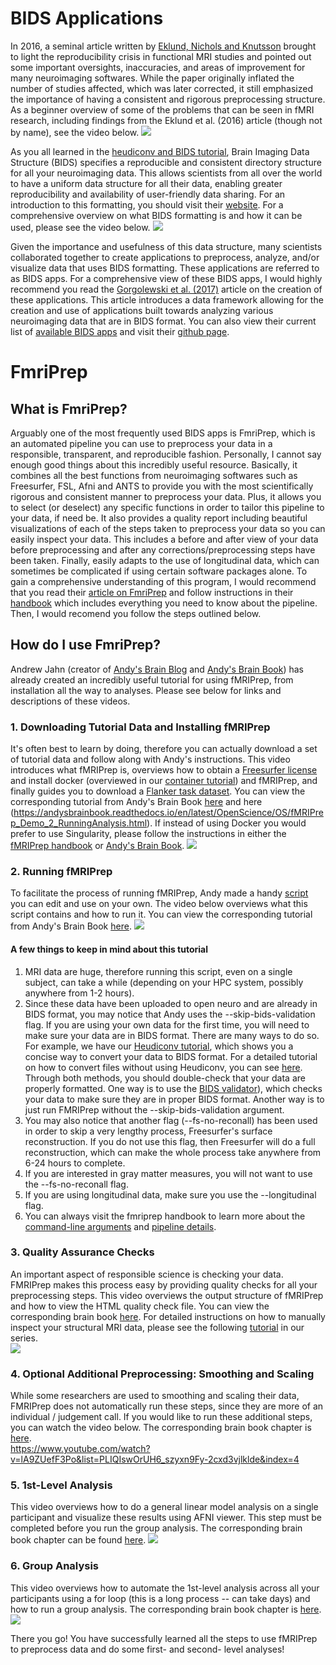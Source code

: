 # BIDS Applications

In 2016, a seminal article written by [Eklund, Nichols and Knutsson](https://www.pnas.org/content/pnas/113/28/7900.full.pdf) brought to light the reproducibility crisis in functional MRI studies and pointed out some important oversights, inaccuracies, and areas of improvement for many neuroimaging softwares.  While the paper originally inflated the number of studies affected, which was later corrected, it still emphasized the importance of having a consistent and rigorous preprocessing structure. As a beginner overview of some of the problems that can be seen in fMRI research, including findings from the Eklund et al. (2016) article (though not by name), see the video below.
[![](http://img.youtube.com/vi/8thDuVfqCCM/0.jpg)](http://www.youtube.com/watch?v=8thDuVfqCCM "")

As you all learned in the [heudiconv and BIDS tutorial](https://github.com/juliagoolia28/UD_repronim/blob/master/heudiconv_tutorial/README.md), Brain Imaging Data Structure (BIDS) specifies a reproducible and consistent directory structure for all your neuroimaging data.  This allows scientists from all over the world to have a uniform data structure for all their data, enabling greater reproducibility and availability of user-friendly data sharing.  For an introduction to this formatting, you should visit their [website](http://bids-apps.neuroimaging.io/). For a comprehensive overview on what BIDS formatting is and how it can be used, please see the video below.
[![](http://img.youtube.com/vi/K9hVAr5fvJg/0.jpg)](http://www.youtube.com/watch?v=K9hVAr5fvJg "")

Given the importance and usefulness of this data structure, many scientists collaborated together to create applications to preprocess, analyze, and/or visualize data that uses BIDS formatting. These applications are referred to as BIDS apps. For a comprehensive view of these BIDS apps, I would highly recommend you read the [Gorgolewski et al. (2017)](https://journals.plos.org/ploscompbiol/article?id=10.1371/journal.pcbi.1005209#abstract1) article on the creation of these applications.  This article introduces a data framework allowing for the creation and use of applications built towards analyzing various neuroimaging data that are in BIDS format.  You can also view their current list of [available BIDS apps](http://bids-apps.neuroimaging.io/apps/) and visit their [github page](https://github.com/BIDS-Apps).   

# FmriPrep

## What is FmriPrep?
Arguably one of the most frequently used BIDS apps is FmriPrep, which is an automated pipeline you can use to preprocess your data in a responsible, transparent, and reproducible fashion.  Personally, I cannot say enough good things about this incredibly useful resource.  Basically, it combines all the best functions from neuroimaging softwares such as Freesurfer, FSL, Afni and ANTS to provide you with the most scientifically rigorous and consistent manner to preprocess your data.  Plus, it allows you to select (or deselect) any specific functions in order to tailor this pipeline to your data, if need be.  It also provides a quality report including beautiful visualizations of each of the steps taken to preprocess your data so you can easily inspect your data.  This includes a before and after view of your data before preprocessing and after any corrections/preprocessing steps have been taken.  Finally, easily adapts to the use of longitudinal data, which can sometimes be complicated if using certain software packages alone.  To gain a comprehensive understanding of this program, I would recommend that you read their [article on FmriPrep](https://www.nature.com/articles/s41592-018-0235-4) and follow instructions in their [handbook](https://fmriprep.org/en/stable/) which includes everything you need to know about the pipeline.  Then, I would recomend you follow the steps outlined below. 

## How do I use FmriPrep?
Andrew Jahn (creator of [Andy's Brain Blog](https://www.andysbrainblog.com/about) and [Andy's Brain Book](https://andysbrainbook.readthedocs.io/en/latest/index.html)) has already created an incredibly useful tutorial for using fMRIPrep, from installation all the way to analyses.  Please see below for links and descriptions of these videos.  

### 1. Downloading Tutorial Data and Installing fMRIPrep
It's often best to learn by doing, therefore you can actually download a set of tutorial data and follow along with Andy's instructions.  This video introduces what fMRIPrep is, overviews how to obtain a [Freesurfer license](https://surfer.nmr.mgh.harvard.edu/registration.html) and install docker (overviewed in our [container tutorial](https://github.com/juliagoolia28/UD_repronim/tree/master/container_tutorial)) and fMRIPrep, and finally guides you to download a [Flanker task dataset](https://openneuro.org/datasets/ds000102/versions/00001).  You can view the corresponding tutorial from Andy's Brain Book [here](https://andysbrainbook.readthedocs.io/en/latest/OpenScience/OS/fMRIPrep_Demo_1_Download.html) and here (https://andysbrainbook.readthedocs.io/en/latest/OpenScience/OS/fMRIPrep_Demo_2_RunningAnalysis.html).  If instead of using Docker you would prefer to use Singularity, please follow the instructions in either the [fMRIPrep handbook](https://fmriprep.org/en/stable/singularity.html) or [Andy's Brain Book](https://andysbrainbook.readthedocs.io/en/latest/OpenScience/OS/fMRIPrep.html#fmriprep).
[![](http://img.youtube.com/vi/J0npRWV2zTY/0.jpg)](http://www.youtube.com/watch?v=J0npRWV2zTY "")

### 2. Running fMRIPrep
To facilitate the process of running fMRIPrep, Andy made a handy [script](https://github.com/andrewjahn/OpenScience_Scripts/blob/master/fmriprep_singleSubj.sh) you can edit and use on your own. The video below overviews what this script contains and how to run it. You can view the corresponding tutorial from Andy's Brain Book [here](https://andysbrainbook.readthedocs.io/en/latest/OpenScience/OS/fMRIPrep_Demo_2_RunningAnalysis.html). 
[![](http://img.youtube.com/vi/qCX4YlrdTAw/0.jpg)](http://www.youtube.com/watch?v=qCX4YlrdTAw "")

#### A few things to keep in mind about this tutorial
1. MRI data are huge, therefore running this script, even on a single subject, can take a while (depending on your HPC system, possibly anywhere from 1-2 hours).  
2. Since these data have been uploaded to open neuro and are already in BIDS format, you may notice that Andy uses the --skip-bids-validation flag.  If you are using your own data for the first time, you will need to make sure your data are in BIDS format.  There are many ways to do so.  For example, we have our [Heudiconv tutorial](https://github.com/juliagoolia28/UD_repronim/blob/master/heudiconv_tutorial/README.md), which shows you a concise way to convert your data to BIDS format. For a detailed tutorial on how to convert files without using Heudiconv, you can see [here](https://reproducibility.stanford.edu/bids-tutorial-series-part-1b/#auto4).  Through both methods, you should double-check that your data are properly formatted.  One way is to use the [BIDS validator](https://bids-standard.github.io/bids-validator/)), which checks your data to make sure they are in proper BIDS format.  Another way is to just run FMRIPrep without the --skip-bids-validation argument. 
3. You may also notice that another flag (--fs-no-reconall) has been used in order to skip a very lengthy process, Freesurfer's surface reconstruction.  If you do not use this flag, then Freesurfer will do a full reconstruction, which can make the whole process take anywhere from 6-24 hours to complete. 
4. If you are interested in gray matter measures, you will not want to use the --fs-no-reconall flag. 
5. If you are using longitudinal data, make sure you use the --longitudinal flag.  
6. You can always visit the fmriprep handbook to learn more about the [command-line arguments](https://fmriprep.org/en/stable/usage.html) and [pipeline details](https://fmriprep.org/en/stable/workflows.html).

### 3. Quality Assurance Checks
An important aspect of responsible science is checking your data.  FMRIPrep makes this process easy by providing quality checks for all your preprocessing steps.  This video overviews the output structure of fMRIPrep and how to view the HTML quality check file. You can view the corresponding brain book [here](https://andysbrainbook.readthedocs.io/en/latest/OpenScience/OS/fMRIPrep_Demo_3_ExaminingPreprocData.html).  For detailed instructions on how to manually inspect your structural MRI data, please see the following [tutorial](https://github.com/juliagoolia28/UD_repronim/tree/master/Freesurfer_Manual_Inspection) in our series.  
[![](http://img.youtube.com/vi/fQHEKSzFKDc/0.jpg)](http://www.youtube.com/watch?v=fQHEKSzFKDc "")

### 4. Optional Additional Preprocessing: Smoothing and Scaling
While some researchers are used to smoothing and scaling their data, FMRIPrep does not automatically run these steps, since they are more of an individual / judgement call.  If you would like to run these additional steps, you can watch the video below.  The corresponding brain book chapter is [here](https://andysbrainbook.readthedocs.io/en/latest/OpenScience/OS/fMRIPrep_Demo_4_AdditionalPreproc.html).   
https://www.youtube.com/watch?v=lA9ZUefF3Po&list=PLIQIswOrUH6_szyxn9Fy-2cxd3vjlklde&index=4

### 5. 1st-Level Analysis
This video overviews how to do a general linear model analysis on a single participant and visualize these results using AFNI viewer.  This step must be completed before you run the group analysis.  The corresponding brain book chapter can be found [here](https://andysbrainbook.readthedocs.io/en/latest/OpenScience/OS/fMRIPrep_Demo_5_1stLevelAnalysis.html).
[![](http://img.youtube.com/vi/OESt1--zuq4/0.jpg)](http://www.youtube.com/watch?v=OESt1--zuq4 "")

### 6. Group Analysis
This video overviews how to automate the 1st-level analysis across all your participants using a for loop (this is a long process -- can take days) and how to run a group analysis.  The corresponding brain book chapter is [here](https://andysbrainbook.readthedocs.io/en/latest/OpenScience/OS/fMRIPrep_Demo_6_GroupAnalysis.html).
[![](http://img.youtube.com/vi/JBf7HFQZ6gw/0.jpg)](http://www.youtube.com/watch?v=JBf7HFQZ6gw "")

There you go! You have successfully learned all the steps to use fMRIPrep to preprocess data and do some first- and second- level analyses!






